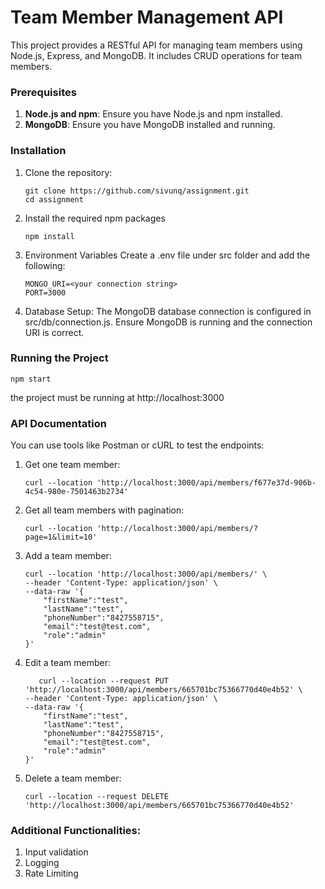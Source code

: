 # Team Member Management API

This project provides a RESTful API for managing team members using Node.js, Express, and MongoDB. It includes CRUD operations for team members.

### Prerequisites

1. **Node.js and npm**: Ensure you have Node.js and npm installed.
2. **MongoDB**: Ensure you have MongoDB installed and running.

### Installation

1. Clone the repository:
   ```
   git clone https://github.com/sivunq/assignment.git
   cd assignment
   ```
2. Install the required npm packages
    ```
    npm install
    ```
3. Environment Variables
    Create a .env file under src folder and add the following:
    ```
    MONGO_URI=<your connection string>
    PORT=3000
    ```

3. Database Setup:
    The MongoDB database connection is configured in src/db/connection.js. Ensure MongoDB is running and the connection URI is correct.

### Running the Project
    npm start

the project must be running at http://localhost:3000 

### API Documentation

You can use tools like Postman or cURL to test the endpoints:

1. Get one team member:
    ```
    curl --location 'http://localhost:3000/api/members/f677e37d-906b-4c54-980e-7501463b2734'
    ```

2. Get all team members with pagination:
    ```
    curl --location 'http://localhost:3000/api/members/?page=1&limit=10'
    ```
3. Add a team member:
    ```
    curl --location 'http://localhost:3000/api/members/' \
    --header 'Content-Type: application/json' \
    --data-raw '{
        "firstName":"test",
        "lastName":"test",
        "phoneNumber":"8427558715",
        "email":"test@test.com",
        "role":"admin"
    }'
    ```
4. Edit a team member:
    ```
       curl --location --request PUT 'http://localhost:3000/api/members/665701bc75366770d40e4b52' \
    --header 'Content-Type: application/json' \
    --data-raw '{
        "firstName":"test",
        "lastName":"test",
        "phoneNumber":"8427558715",
        "email":"test@test.com",
        "role":"admin"
    }'
    ```
5. Delete a team member:
    ```
    curl --location --request DELETE 'http://localhost:3000/api/members/665701bc75366770d40e4b52'
    ```

### Additional Functionalities:

1. Input validation
2. Logging
3. Rate Limiting 
    

